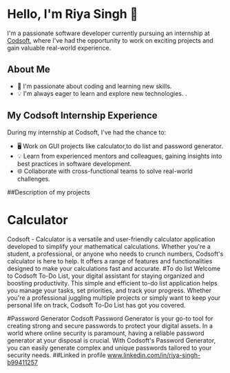 # Hello, I'm Riya Singh 👋

I'm a passionate software developer currently pursuing an internship at [Codsoft](https://www.codsoft.com), where I've had the opportunity to work on exciting projects and gain valuable real-world experience. 

## About Me
- 🚀 I'm passionate about coding and learning new skills.
- 💡 I'm always eager to learn and explore new technologies.
.

## My Codsoft Internship Experience

During my internship at Codsoft, I've had the chance to:

- 🖥️ Work on GUI projects like calculator,to do list and password generator.
- 💡 Learn from experienced mentors and colleagues, gaining insights into best practices in software development.
- 🌐 Collaborate with cross-functional teams to solve real-world challenges.

##Description of my projects
# Calculator
Codsoft - Calculator is a versatile and user-friendly calculator application developed to simplify your mathematical calculations. Whether you're a student, a professional, or anyone who needs to crunch numbers, Codsoft's calculator is here to help. It offers a range of features and functionalities designed to make your calculations fast and accurate.
#To do list
Welcome to Codsoft To-Do List, your digital assistant for staying organized and boosting productivity. This simple and efficient to-do list application helps you manage your tasks, set priorities, and track your progress. Whether you're a professional juggling multiple projects or simply want to keep your personal life on track, Codsoft To-Do List has got you covered.

#Password Generator
Codsoft Password Generator is your go-to tool for creating strong and secure passwords to protect your digital assets. In a world where online security is paramount, having a reliable password generator at your disposal is crucial. With Codsoft's Password Generator, you can easily generate complex and unique passwords tailored to your security needs.
##Linked in profile
www.linkedin.com/in/riya-singh-b99411257


